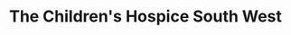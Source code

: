 ---
title: "The Children's Hospice South West"
url: /city-of-bath/the-childrens-hospice-south-west/
shop: Gebrauchtwaren
---